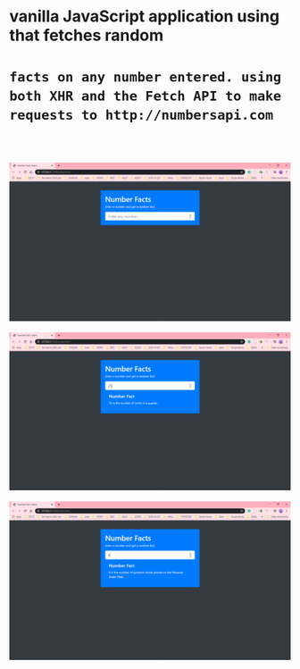 # vanilla JavaScript application using that fetches random 
# `facts on any number entered. using both XHR and the Fetch API to make requests to http://numbersapi.com`


</br>
</br>
</br>
<img src="Screenshot (853).png">
</br>
</br>
<img src="Screenshot (854).png">
</br>
</br>
<img src="Screenshot (855).png">
